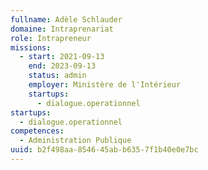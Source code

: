 ```yaml
---
fullname: Adèle Schlauder
domaine: Intraprenariat
role: Intrapreneur
missions:
  - start: 2021-09-13
    end: 2023-09-13
    status: admin
    employer: Ministère de l'Intérieur
    startups:
      - dialogue.operationnel
startups:
  - dialogue.operationnel
competences:
  - Administration Publique
uuid: b2f498aa-8546-45ab-b635-7f1b40e0e7bc
---
```

